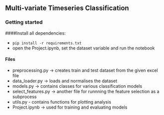 ## Multi-variate Timeseries Classification

### Getting started

####Install all dependencies:
- `pip install -r requirements.txt`
- open the Project.ipynb, set the dataset variable and run the notebook

#### Files
- preprocessing.py -> creates train and test dataset from the given excel file
- data_loader.py -> loads and normalises the dataset
- models.py -> contains classes for various classification models
- select_features.py -> another file for runnning the feature selection as a subprocess
- utils.py - contains functions for plotting analysis
- Project.ipynb -> used for training and evaluating models
